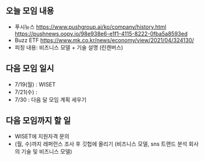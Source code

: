 ## 오늘 모임 내용
* 푸시뉴스 
https://www.pushgroup.ai/ko/company/history.html
https://pushnews.oopy.io/98e938e6-e1f1-4115-8222-0fba5a8593ed
* Buzz ETF
https://www.mk.co.kr/news/economy/view/2021/04/324130/
* 피칭 내용: 비즈니스 모델 + 기술 설명 (린캔버스) 


## 다음 모임 일시
* 7/19(월) : WISET 
* 7/21(수) : 
* 7/30 : 다음 달 모임 계획 세우기

## 다음 모임까지 할 일
* WISET에 지원자격 문의
* (월, 수)까지 레퍼런스 조사 후 깃헙에 올리기 (비즈니스 모델, sns 트랜드 분석 회사의 기술 및 비즈니스 모델)

